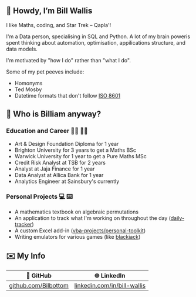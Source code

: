 :mage: Howdy, I’m Bill Wallis
---
I like Maths, coding, and Star Trek – Qapla'!

I'm a Data person, specialising in SQL and Python. A lot of my brain poweris spent thinking about automation, optimisation, appilications structure, and data models.

I'm motivated by "how I do" rather than "what I do".

Some of my pet peeves include:
- Homonyms
- Ted Mosby
- Datetime formats that don't follow [ISO 8601](https://www.iso.org/iso-8601-date-and-time-format.html)

<!-- Include image of moi that's right-aligned -->


<!-- A little bit about me -->
:thinking: Who is Billiam anyway?
---

### Education and Career :man_student: :man_office_worker:
- Art & Design Foundation Diploma for 1 year
- Brighton University for 3 years to get a Maths BSc
- Warwick University for 1 year to get a Pure Maths MSc
- Credit Risk Analyst at TSB for 2 years
- Analyst at Jaja Finance for 1 year
- Data Analyst at Allica Bank for 1 year
- Analytics Engineer at Sainsbury's currently

### Personal Projects :computer: :keyboard:
- A mathematics textbook on algebraic permutations
- An application to track what I'm working on throughout the day ([daily-tracker](https://github.com/Bilbottom/daily-tracker))
- A custom Excel add-in ([vba-projects/personal-toolkit](https://github.com/Bilbottom/vba-projects/tree/main/personal-toolkit))
- Writing emulators for various games (like [blackjack](https://github.com/Bilbottom/blackjack))


<!-- My (public) contact information -->
:envelope: My Info
---

<center>

| :pencil: GitHub | :globe_with_meridians: LinkedIn |
| --- | --- |
| [github.com/Bilbottom](https://github.com/Bilbottom) | [linkedin.com/in/bill-wallis](https://www.linkedin.com/in/bill-wallis/) |

</center>


<!-- GitHub activity -->

